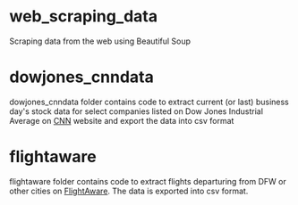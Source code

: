# web_scraping_data
Scraping data from the web using Beautiful Soup

# dowjones_cnndata
dowjones_cnndata folder contains code to extract current (or last) business day's stock data for select
companies listed on Dow Jones Industrial Average on [CNN](http://money.cnn.com/data/markets/dow/?page=1) website and export the
data into csv format

# flightaware
flightaware folder contains code to extract flights departuring from DFW or other cities on [FlightAware](https://flightaware.com/live/airport/KDFW/departures).
The data is exported into csv format.

